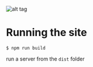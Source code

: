 ![alt tag](http://i.imgur.com/wsBgb23.jpg)

# Running the site
```
$ npm run build
```
run a server from the `dist` folder

